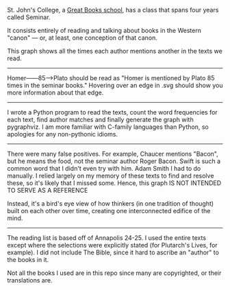 St. John's College, a [Great Books school](https://www.nytimes.com/2018/09/11/opinion/contrarian-college-stjohns.html), has a class that spans four years called Seminar.

It consists entirely of reading and talking about books in the Western "canon" — or, at least, one conception of that canon.

This graph shows all the times each author mentions another in the texts we read.
  
---

Homer——85——>Plato should be read as "Homer is mentioned by Plato 85 times in the seminar books."
Hovering over an edge in .svg should show you more information about that edge.


  ---

I wrote a Python program to read the texts, count the word frequencies for each text, find author matches and finally generate the graph with pygraphviz. I am more familiar with C-family languages than Python, so apologies for any non-pythonic idioms.
  
---
There were many false positives. For example, Chaucer mentions "Bacon", but he means the food, not the seminar author Roger Bacon. Swift is such a common word that I didn't even try with him. Adam Smith I had to do manually.
I relied largely on my memory of these texts to find and resolve these, so it's likely that I missed some. Hence, this graph IS NOT INTENDED TO SERVE AS A REFERENCE

Instead, it's a bird's eye view of how thinkers (in one tradition of thought) built on each other over time, creating one interconnected edifice of the mind.

---

The reading list is based off of Annapolis 24-25. I used the entire texts except where the selections were explicitly stated (for Plutarch's Lives, for example).
I did not include The Bible, since it hard to ascribe an "author" to the books in it.

Not all the books I used are in this repo since many are copyrighted, or their translations are.
